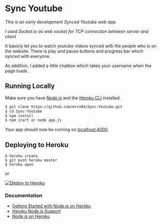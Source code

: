 # Sync Youtube

*This is an early development Synced Youtube web app.*

*I used Socket.io as web socket for TCP connection between server and client*

It basicly let you to watch youtube videos synced with the people who is on the
website. There is play and pause buttons and progress bar which synced with everyone.

As addition, I added a little chatbox which takes your username when the page loads.

## Running Locally

Make sure you have [Node.js](http://nodejs.org/) and the [Heroku CLI](https://cli.heroku.com/) installed.

```sh
$ git clone https://github.com/mrcn04/Sync-Youtube.git
$ cd Sync-Youtube
$ npm install
$ npm start or node app.js
```

Your app should now be running on [localhost:4000](http://localhost:4000/).

## Deploying to Heroku

```
$ heroku create
$ git push heroku master
$ heroku open
```

or

[![Deploy to Heroku](https://www.herokucdn.com/deploy/button.png)](https://heroku.com/deploy)


### Documentation

- [Getting Started with Node.js on Heroku](https://devcenter.heroku.com/articles/getting-started-with-nodejs)
- [Heroku Node.js Support](https://devcenter.heroku.com/articles/nodejs-support)
- [Node.js on Heroku](https://devcenter.heroku.com/categories/nodejs)